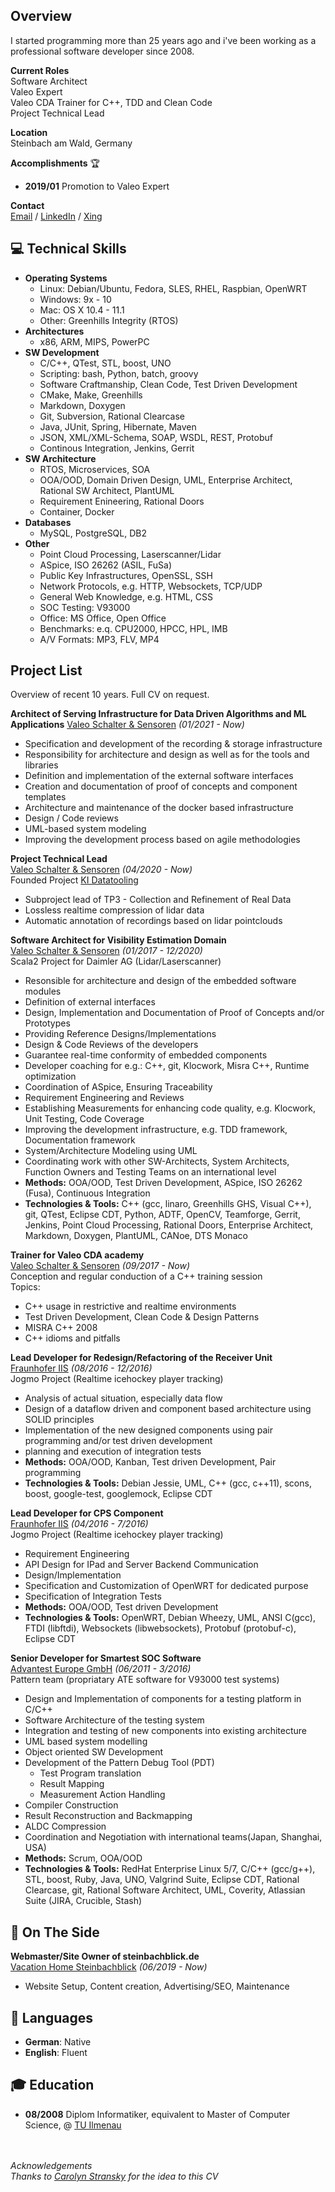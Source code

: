 ## Overview
I started programming more than 25 years ago and i've been working as a professional software developer since 2008.

**Current Roles** <br>
Software Architect <br>
Valeo Expert <br>
Valeo CDA Trainer for C++, TDD and Clean Code <br>
Project Technical Lead <br>

**Location** <br>
Steinbach am Wald, Germany

**Accomplishments** 🏆 <br>
- __2019/01__ Promotion to Valeo Expert <br>

**Contact** <br>
[Email](mailto:mail@marcelmatz.de) / [LinkedIn](https://www.linkedin.com/in/marcel-matz-swa) / [Xing](www.xing.com/profile/Marcel_Matz)

## 💻 Technical Skills
- **Operating Systems** 
  - Linux: Debian/Ubuntu, Fedora, SLES, RHEL, Raspbian, OpenWRT
  - Windows: 9x - 10
  - Mac: OS X 10.4 - 11.1
  - Other: Greenhills Integrity (RTOS) 
- **Architectures** 
  - x86, ARM, MIPS, PowerPC
- **SW Development**
  - C/C++, QTest, STL, boost, UNO
  - Scripting: bash, Python, batch, groovy
  - Software Craftmanship, Clean Code, Test Driven Development
  - CMake, Make, Greenhills 
  - Markdown, Doxygen
  - Git, Subversion, Rational Clearcase
  - Java, JUnit, Spring, Hibernate, Maven
  - JSON, XML\/XML-Schema, SOAP, WSDL, REST, Protobuf
  - Continous Integration, Jenkins, Gerrit
- **SW Architecture**
  - RTOS, Microservices, SOA
  - OOA/OOD, Domain Driven Design, UML, Enterprise Architect, Rational SW Architect, PlantUML
  - Requirement Enineering, Rational Doors
  - Container, Docker
- **Databases** 
  - MySQL, PostgreSQL, DB2
- **Other**
  - Point Cloud Processing, Laserscanner/Lidar
  - ASpice, ISO 26262 \(ASIL, FuSa\)
  - Public Key Infrastructures, OpenSSL, SSH
  - Network Protocols, e.g. HTTP, Websockets, TCP/UDP
  - General Web Knowledge, e.g. HTML, CSS
  - SOC Testing: V93000
  - Office: MS Office, Open Office
  - Benchmarks: e.q. CPU2000, HPCC, HPL, IMB
  - A/V Formats: MP3, FLV, MP4
  
## Project List
Overview of recent 10 years. Full CV on request.

**Architect of Serving Infrastructure for Data Driven Algorithms and ML Applications**
[Valeo Schalter & Sensoren](https://www.valeo.com) _(01/2021 - Now)_ <br>
- Specification and development of the recording & storage infrastructure
- Responsibility for architecture and design as well as for the tools and libraries
- Definition and implementation of the external software interfaces
- Creation and documentation of proof of concepts and component templates
- Architecture and maintenance of the docker based infrastructure
- Design / Code reviews
- UML-based system modeling
- Improving the development process based on agile methodologies

**Project Technical Lead**<br>
[Valeo Schalter & Sensoren](https://www.valeo.com) _(04/2020 - Now)_ <br>
Founded Project [KI Datatooling](https://www.ki-datatooling.de)
- Subproject lead of TP3 - Collection and Refinement of Real Data
- Lossless realtime compression of lidar data
- Automatic annotation of recordings based on lidar pointclouds

**Software Architect for Visibility Estimation Domain** <br>
[Valeo Schalter & Sensoren](https://www.valeo.com) _(01/2017 - 12/2020)_ <br>
Scala2 Project for Daimler AG \(Lidar/Laserscanner\)
- Resonsible for architecture and design of the embedded software modules
- Definition of external interfaces
- Design, Implementation and Documentation of Proof of Concepts and/or Prototypes
- Providing Reference Designs/Implementations
- Design & Code Reviews of the developers
- Guarantee real-time conformity of embedded components
- Developer coaching for e.g.: C++, git, Klocwork, Misra C++, Runtime optimization
- Coordination of ASpice, Ensuring Traceability
- Requirement Engineering and Reviews
- Establishing Measurements for enhancing code quality, e.g. Klocwork, Unit Testing, Code Coverage
- Improving the development infrastructure, e.g. TDD framework, Documentation framework
- System/Architecture Modeling using UML
- Coordinating work with other SW-Architects, System Architects, Function Owners and Testing Teams on an international level
- __Methods:__ OOA/OOD, Test Driven Development, ASpice, ISO 26262 \(Fusa\), Continuous Integration 
- __Technologies & Tools:__ C++ \(gcc, linaro, Greenhills GHS, Visual C++\), git, QTest, Eclipse CDT, Python, ADTF, OpenCV, Teamforge, Gerrit, Jenkins, Point Cloud Processing, Rational Doors, Enterprise Architect, Markdown, Doxygen, PlantUML, CANoe, DTS Monaco

**Trainer for Valeo CDA academy** <br>
[Valeo Schalter & Sensoren](https://www.valeo.com) _(09/2017 - Now)_ <br>
Conception and regular conduction of a C++ training session<br>
Topics: <br>
- C++ usage in restrictive and realtime environments
- Test Driven Development, Clean Code & Design Patterns
- MISRA C++ 2008
- C++ idioms and pitfalls 

**Lead Developer for Redesign/Refactoring of the Receiver Unit** <br>
[Fraunhofer IIS](https://www.iis.fraunhofer.de) _(08/2016 - 12/2016)_ <br>
Jogmo Project \(Realtime icehockey player tracking\)
- Analysis of actual situation, especially data flow
- Design of a dataflow driven and component based architecture using SOLID principles
- Implementation of the new designed components using pair programming and/or test driven development
- planning and execution of integration tests
- __Methods:__ OOA/OOD, Kanban, Test driven Development, Pair programming
- __Technologies & Tools:__ Debian Jessie, UML, C++ (gcc, c++11),  scons, boost, google-test, googlemock, Eclipse CDT

**Lead Developer for CPS Component** <br>
[Fraunhofer IIS](https://www.iis.fraunhofer.de/) _(04/2016 - 7/2016)_ <br>
Jogmo Project \(Realtime icehockey player tracking\)
- Requirement Engineering
- API Design for IPad and Server Backend Communication
- Design/Implementation
- Specification and Customization of OpenWRT for dedicated purpose
- Specification of Integration Tests
- __Methods:__ OOA/OOD, Test driven Development
- __Technologies & Tools:__ OpenWRT, Debian Wheezy, UML, ANSI C(gcc),  FTDI (libftdi), Websockets (libwebsockets), Protobuf (protobuf-c), Eclipse CDT

**Senior Developer for Smartest SOC Software** <br>
[Advantest Europe GmbH]() _(06/2011 - 3/2016)_ <br>
Pattern team \(propriatary ATE software for V93000 test systems\)
- Design and Implementation of components for a testing platform in C/C++ 
- Software Architecture of the testing system
- Integration and testing of new components into existing architecture
- UML based system modelling
- Object oriented SW Development
- Development of the Pattern Debug Tool (PDT)
  - Test Program translation
  - Result Mapping
  - Measurement Action Handling
- Compiler Construction
- Result Reconstruction and Backmapping
- ALDC Compression
- Coordination and Negotiation with international teams(Japan, Shanghai, USA)
- __Methods:__ Scrum, OOA/OOD
- __Technologies & Tools:__ RedHat Enterprise Linux 5/7, C/C++ (gcc/g++), STL, boost, Ruby, Java, UNO, Valgrind Suite, Eclipse CDT, Rational Clearcase, git, Rational Software Architect, UML, Coverity, Atlassian Suite (JIRA, Crucible, Stash)

## 📌 On The Side
**Webmaster/Site Owner of steinbachblick.de** <br>
[Vacation Home Steinbachblick](https://steinbachblick.de) _(06/2019 - Now)_ <br>
- Website Setup, Content creation, Advertising/SEO, Maintenance

## 💬 Languages
- **German**: Native
- **English**: Fluent

## 🎓 Education
- **08/2008** Diplom Informatiker, equivalent to Master of Computer Science, @ [TU Ilmenau](https://tu-ilmenau.de)

<br> <br>
_Acknowledgements <br>
Thanks to [Carolyn Stransky](https://carolstran.github.io/cv) for the idea to this CV_
